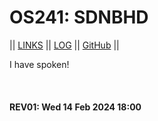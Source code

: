 ---
---

# OS241: SDNBHD

|| [LINKS](LINKS/) || [LOG](TXT/mylog.txt) || [GitHub](https://github.com/sdnbhd/os241/) ||

I have spoken!

<br><b>
#### REV01: Wed 14 Feb 2024 18:00
<br>
